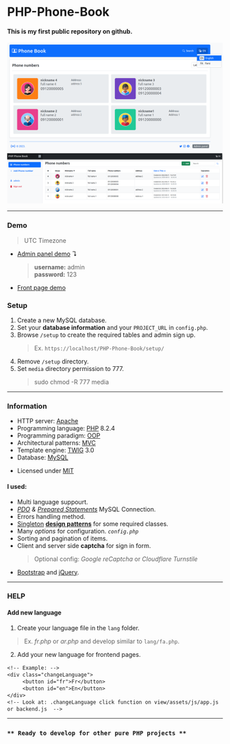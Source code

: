 # PHP-Phone-Book
#### This is my first public repository on github. 

[<img src="screenshot.png">](https://awaweb.ir/projects/free/php_phone_book)
[<img src="screenshot2.png">](https://awaweb.ir/projects/free/php_phone_book/admin2023)

___
### Demo 
> UTC Timezone
+ [Admin panel demo](https://awaweb.ir/projects/free/php_phone_book/admin2023) &#8628;
     > **username:** admin<br> 
     > **password:** 123  
+ [Front page demo](https://awaweb.ir/projects/free/php_phone_book)

### Setup
1. Create a new MySQL database.
2. Set your **database information** and your `PROJECT_URL` in `config.php`.
3. Browse `/setup` to create the required tables and admin sign up.
   > Ex. `https://localhost/PHP-Phone-Book/setup/`
4. Remove `/setup` directory.
5. Set `media` directory permission to 777.
   > sudo chmod -R 777 media
___
### Information
+ HTTP server: [Apache](https://httpd.apache.org/) 
+ Programming language: [PHP](https://www.php.net/) 8.2.4
+ Programming paradigm: [OOP](https://en.wikipedia.org/wiki/Object-oriented_programming)
+ Architectural patterns: [MVC](https://en.wikipedia.org/wiki/Model%E2%80%93view%E2%80%93controller)
+ Template engine: [TWIG](https://twig.symfony.com/) 3.0
+ Database: [MySQL](https://www.mysql.com/)
* Licensed under [MIT](https://github.com/ramoures/PHP-Phone-Book/blob/main/LICENSE)

#### I used:
+ Multi language suppourt.
+  *[PDO](https://www.php.net/manual/en/book.pdo.php) & [Prepared Statements](https://www.php.net/manual/en/mysqli.quickstart.prepared-statements.php)* MySQL Connection.
+ Errors handling method.
+ [Singleton](https://en.wikipedia.org/wiki/Singleton_pattern) [**design patterns**](https://en.wikipedia.org/wiki/Design_Patterns) for some required classes.
+ Many *options* for configuration. *`config.php`*
+ Sorting and pagination of items.
+ Client and server side **captcha** for sign in form.
   >  Optional config: *Google reCaptcha* or *Cloudflare Turnstile*
+ [Bootstrap](https://getbootstrap.com/) and [jQuery](https://jquery.com/).
___
### HELP
#### Add new language
1. Create your language file in the `lang` folder.
>Ex. *fr.php* or *ar.php* and develop similar to `lang/fa.php`.
2. Add your new language for frontend pages.<br>
```
<!-- Example: -->
<div class="changeLanguage">
     <button id="fr">Fr</button>
     <button id="en">En</button>
</div>
<!-- Look at: .changeLanguage click function on view/assets/js/app.js or backend.js  -->

```
____

### ``** Ready to develop for other pure PHP projects **``

